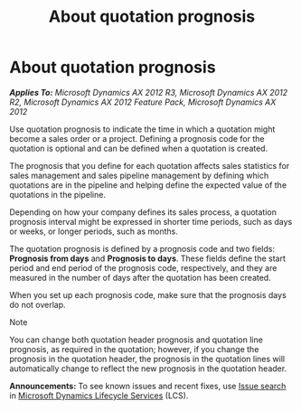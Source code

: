 ﻿---
title: About quotation prognosis
TOCTitle: About quotation prognosis
ms:assetid: 4e44cd44-f540-41fa-8e6c-4ec492147c09
ms:mtpsurl: https://technet.microsoft.com/en-us/library/Aa497122(v=AX.60)
ms:contentKeyID: 36057050
ms.date: 04/18/2014
mtps_version: v=AX.60
---

# About quotation prognosis 


_**Applies To:** Microsoft Dynamics AX 2012 R3, Microsoft Dynamics AX 2012 R2, Microsoft Dynamics AX 2012 Feature Pack, Microsoft Dynamics AX 2012_

Use quotation prognosis to indicate the time in which a quotation might become a sales order or a project. Defining a prognosis code for the quotation is optional and can be defined when a quotation is created.

The prognosis that you define for each quotation affects sales statistics for sales management and sales pipeline management by defining which quotations are in the pipeline and helping define the expected value of the quotations in the pipeline.

Depending on how your company defines its sales process, a quotation prognosis interval might be expressed in shorter time periods, such as days or weeks, or longer periods, such as months.

The quotation prognosis is defined by a prognosis code and two fields: **Prognosis from days** and **Prognosis to days**. These fields define the start period and end period of the prognosis code, respectively, and they are measured in the number of days after the quotation has been created.

When you set up each prognosis code, make sure that the prognosis days do not overlap.


> [!NOTE]
> <P>You can change both quotation header prognosis and quotation line prognosis, as required in the quotation; however, if you change the prognosis in the quotation header, the prognosis in the quotation lines will automatically change to reflect the new prognosis in the quotation header.</P>


  
**Announcements:** To see known issues and recent fixes, use [Issue search](http://go.microsoft.com/fwlink/?linkid=389258) in [Microsoft Dynamics Lifecycle Services](http://go.microsoft.com/fwlink/?linkid=306505) (LCS).

